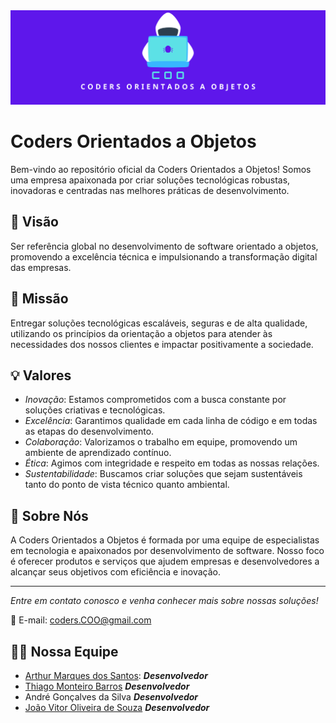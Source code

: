 <div align="center">
  <img src="https://github.com/COO-Coders/.github/blob/main/COO%20-%20Banner.png" alt="COO banner">
</div>


# Coders Orientados a Objetos

Bem-vindo ao repositório oficial da Coders Orientados a Objetos! Somos uma empresa apaixonada por criar soluções tecnológicas robustas, inovadoras e centradas nas melhores práticas de desenvolvimento.

## 🌟 Visão

Ser referência global no desenvolvimento de software orientado a objetos, promovendo a excelência técnica e impulsionando a transformação digital das empresas.

## 🎯 Missão

Entregar soluções tecnológicas escaláveis, seguras e de alta qualidade, utilizando os princípios da orientação a objetos para atender às necessidades dos nossos clientes e impactar positivamente a sociedade.

## 💡 Valores

- *Inovação*: Estamos comprometidos com a busca constante por soluções criativas e tecnológicas.
- *Excelência*: Garantimos qualidade em cada linha de código e em todas as etapas do desenvolvimento.
- *Colaboração*: Valorizamos o trabalho em equipe, promovendo um ambiente de aprendizado contínuo.
- *Ética*: Agimos com integridade e respeito em todas as nossas relações.
- *Sustentabilidade*: Buscamos criar soluções que sejam sustentáveis tanto do ponto de vista técnico quanto ambiental.

## 🚀 Sobre Nós

A Coders Orientados a Objetos é formada por uma equipe de especialistas em tecnologia e apaixonados por desenvolvimento de software. Nosso foco é oferecer produtos e serviços que ajudem empresas e desenvolvedores a alcançar seus objetivos com eficiência e inovação.

---

*Entre em contato conosco e venha conhecer mais sobre nossas soluções!*

📧 E-mail: coders.COO@gmail.com

## 👨‍💻 Nossa Equipe
- [Arthur Marques dos Santos](https://github.com/arthurmarques2008): ***Desenvolvedor***
- [Thiago Monteiro Barros](https://github.com/Thiago007-py) ***Desenvolvedor***
- André Gonçalves da Silva ***Desenvolvedor***
- [João Vitor Oliveira de Souza](https://github.com/JVitor44) ***Desenvolvedor***
